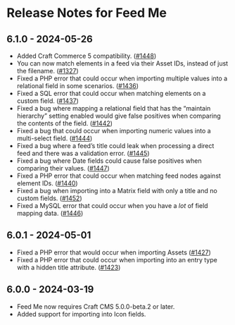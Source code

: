 # Release Notes for Feed Me

## 6.1.0 - 2024-05-26

- Added Craft Commerce 5 compatibility. ([#1448](https://github.com/craftcms/feed-me/pull/1448/))
- You can now match elements in a feed via their Asset IDs, instead of just the filename. ([#1327](https://github.com/craftcms/feed-me/pull/1327))
- Fixed a PHP error that could occur when importing multiple values into a relational field in some scenarios. ([#1436](https://github.com/craftcms/feed-me/pull/1436))
- Fixed a SQL error that could occur when matching elements on a custom field. ([#1437](https://github.com/craftcms/feed-me/pull/1437))
- Fixed a bug where mapping a relational field that has the “maintain hierarchy” setting enabled would give false positives when comparing the contents of the field. ([#1442](https://github.com/craftcms/feed-me/pull/1442))
- Fixed a bug that could occur when importing numeric values into a multi-select field.  ([#1444](https://github.com/craftcms/feed-me/pull/1444))
- Fixed a bug where a feed’s title could leak when processing a direct feed and there was a validation error. ([#1445](https://github.com/craftcms/feed-me/pull/1445))
- Fixed a bug where Date fields could cause false positives when comparing their values. ([#1447](https://github.com/craftcms/feed-me/pull/1447))
- Fixed a PHP error that could occur when matching feed nodes against element IDs. ([#1440](https://github.com/craftcms/feed-me/pull/1440))
- Fixed a bug when importing into a Matrix field with only a title and no custom fields. ([#1452](https://github.com/craftcms/feed-me/pull/1452))
- Fixed a MySQL error that could occur when you have a _lot_ of field mapping data. ([#1446](https://github.com/craftcms/feed-me/pull/1446))

## 6.0.1 - 2024-05-01

- Fixed a PHP error that would occur when importing Assets ([#1427](https://github.com/craftcms/feed-me/pull/1427))
- Fixed a PHP error that could occur when importing into an entry type with a hidden title attribute. ([#1423](https://github.com/craftcms/feed-me/pull/1423))

## 6.0.0 - 2024-03-19

- Feed Me now requires Craft CMS 5.0.0-beta.2 or later.
- Added support for importing into Icon fields.